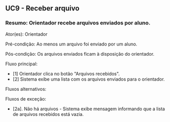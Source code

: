 
## UC9 - Receber arquivo

### Resumo: Orientador recebe arquivos enviados por aluno.

Ator(es): Orientador

Pré-condição: Ao menos um arquivo foi enviado por um aluno.

Pós-condição: Os arquivos enviados ficam à disposição do orientador.

Fluxo principal: 
- [1] Orientador clica no botão "Arquivos recebidos".
- [2] Sistema exibe uma lista com os arquivos enviados para o orientador.

Fluxos alternativos:

Fluxos de exceção:
- [2a]. Não há arquivos - Sistema exibe mensagem informando que a lista de arquivos recebidos está vazia.
